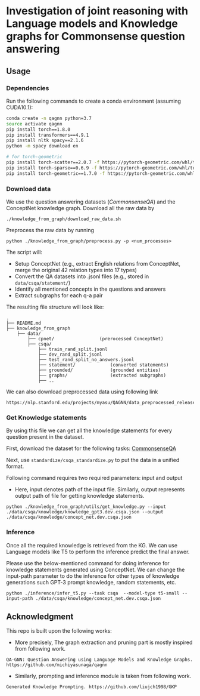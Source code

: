 # Investigation of joint reasoning with Language models and Knowledge graphs for Commonsense question answering

## Usage
### Dependencies
Run the following commands to create a conda environment (assuming CUDA10.1):
```bash
conda create -n qagnn python=3.7
source activate qagnn
pip install torch==1.8.0
pip install transformers==4.9.1
pip install nltk spacy==2.1.6
python -m spacy download en

# for torch-geometric
pip install torch-scatter==2.0.7 -f https://pytorch-geometric.com/whl/torch-1.8.0+cu101.html
pip install torch-sparse==0.6.9 -f https://pytorch-geometric.com/whl/torch-1.8.0+cu101.html
pip install torch-geometric==1.7.0 -f https://pytorch-geometric.com/whl/torch-1.8.0+cu101.html
```


### Download data
We use the question answering datasets (*CommonsenseQA*) and the ConceptNet knowledge graph.
Download all the raw data by
```
./knowledge_from_graph/download_raw_data.sh
```

Preprocess the raw data by running
```
python ./knowledge_from_graph/preprocess.py -p <num_processes>
```
The script will:
* Setup ConceptNet (e.g., extract English relations from ConceptNet, merge the original 42 relation types into 17 types)
* Convert the QA datasets into .jsonl files (e.g., stored in `data/csqa/statement/`)
* Identify all mentioned concepts in the questions and answers
* Extract subgraphs for each q-a pair


The resulting file structure will look like:

```plain
.
├── README.md
├── knowledge_from_graph
    ├── data/
        ├── cpnet/                 (prerocessed ConceptNet)
        ├── csqa/
            ├── train_rand_split.jsonl
            ├── dev_rand_split.jsonl
            ├── test_rand_split_no_answers.jsonl
            ├── statement/             (converted statements)
            ├── grounded/              (grounded entities)
            ├── graphs/                (extracted subgraphs)
            ├── ..
```

We can also download preprocessed data using following link

```commandline
https://nlp.stanford.edu/projects/myasu/QAGNN/data_preprocessed_release.zip
```

### Get Knowledge statements
By using this file we can get all the knowledge statements for every question present in the dataset.

First, download the dataset for the following tasks:  [CommonsenseQA](https://www.tau-nlp.org/commonsenseqa)

Next, use `standardize/csqa_standardize.py` to put the data in a unified format.

Following command requires two required parameters: input and output
- Here, input denotes path of the input file. Similarly, output represents output path of file for getting knowledge 
statements.

```commandline
python ./knowledge_from_graph/utils/get_knowledge.py --input ./data/csqa/knowledge/knowledge_gpt3.dev.csqa.json --output ./data/csqa/knowledge/concept_net.dev.csqa.json
```
### Inference
Once all the required knowledge is retrieved from the KG. We can use Language models like T5 to perform the inference
predict the final answer.

Please use the below-mentioned command for doing inference for knowledge statements generated using ConceptNet. We can change
the input-path parameter to do the inference for other types of knowledge generations such GPT-3 prompt knowledge, random statements, etc.

```commandline
python ./inference/infer_t5.py --task csqa  --model-type t5-small --input-path ./data/csqa/knowledge/concept_net.dev.csqa.json
```

## Acknowledgment
This repo is built upon the following works:

- More precisely, The graph extraction and pruning part is mostly inspired from following work.
```
QA-GNN: Question Answering using Language Models and Knowledge Graphs. https://github.com/michiyasunaga/qagnn
```
- Similarly, prompting and inference module is taken from following work.
```
Generated Knowledge Prompting. https://github.com/liujch1998/GKP
```

